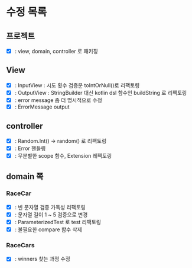 # 수정 목록
## 프로젝트
- [x] : view, domain, controller 로 패키징

## View
- [x] : InputView : 시도 횟수 검증문 toIntOrNull()로 리팩토링
- [x] : OutputView : StringBuilder 대신 kotlin dsl 함수인 buildString 로 리팩토링
- [x] : error message 좀 더 명시적으로 수정  
- [x] : ErrorMessage output
## controller
- [x] : Random.Int() -> random() 로 리팩토링
- [x] : Error 핸들링
- [x] : 무분별한 scope 함수, Extension 레팩토링
## domain 쪽
### RaceCar
- [x] : 빈 문자열 검증 가독성 리팩토링
- [x] : 문자열 길이 1 ~ 5 검증으로 변경
- [x] : ParameterizedTest 로 test 리팩토링 
- [x] : 불필요한 compare 함수 삭제

### RaceCars
- [x] : winners 찾는 과정 수정